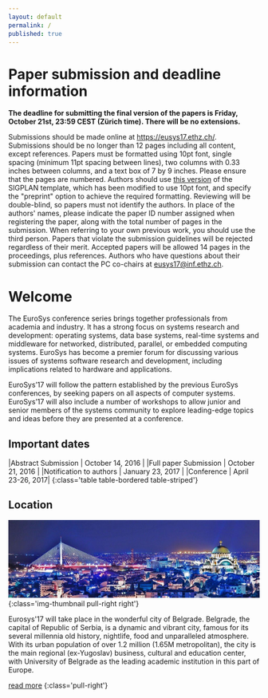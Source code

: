 ```yaml
---
layout: default
permalink: /
published: true
---
```


# Paper submission and deadline information

**The deadline for submitting the final version of the papers is Friday, October 21st, 23:59 CEST (Zürich time). There will be no extensions.**

Submissions should be made online at <a href="https://eusys17.ethz.ch/" target="_blank">https://eusys17.ethz.ch/</a>. Submissions should be no longer than 12 pages including all content, except references. Papers must be formatted using 10pt font, single spacing (minimum 11pt spacing between lines), two columns with 0.33 inches between columns, and a text box of 7 by 9 inches. Please ensure that the pages are numbered. Authors should use [this version](http://eurosys16.doc.ic.ac.uk/calls/papers/sigplanconf-eurosys.cls) of the SIGPLAN template, which has been modified to use 10pt font, and specify the "preprint" option to achieve the required formatting. Reviewing will be double-blind, so papers must not identify the authors. In place of the authors' names, please indicate the paper ID number assigned when registering the paper, along with the total number of pages in the submission. When referring to your own previous work, you should use the third person. Papers that violate the submission guidelines will be rejected regardless of their merit. Accepted papers will be allowed 14 pages in the proceedings, plus references. Authors who have questions about their submission can contact the PC co-chairs at [eusys17@inf.ethz.ch](mailto:eusys17@inf.ethz.ch).

# Welcome

The EuroSys conference series brings together professionals from academia and industry. It has a strong focus on systems research and development: operating systems, data base systems, real-time systems and middleware for networked, distributed, parallel, or embedded computing systems. EuroSys has become a premier forum for discussing various issues of systems software research and development, including implications related to hardware and applications.

EuroSys’17 will follow the pattern established by the previous EuroSys conferences, by seeking papers on all aspects of computer systems. EuroSys’17 will also include a number of workshops to allow junior and senior members of the systems community to explore leading-edge topics and ideas before they are presented at a conference.

## Important dates

|Abstract Submission            	| October 14, 2016 |
|Full paper Submission          	| October 21, 2016 |
|Notification to authors        	| January 23, 2017 |
|Conference				            | April 23-26, 2017|
{:class='table table-bordered table-striped'}

## Location

![Belgrade](/assets/img/stsava-adabridge.jpg){:class='img-thumbnail pull-right right'}

Eurosys'17 will take place in the wonderful city of Belgrade. Belgrade, the capital of Republic of Serbia, is a dynamic and vibrant city, famous for its several millennia old history, nightlife, food and unparalleled atmosphere. With its urban population of over 1.2 million (1.65M metropolitan), the city is the main regional (ex-Yugoslav) business, cultural and education center, with University of Belgrade as the leading academic institution in this part of Europe. 

[read more](/venue/location)
{:class='pull-right'}

